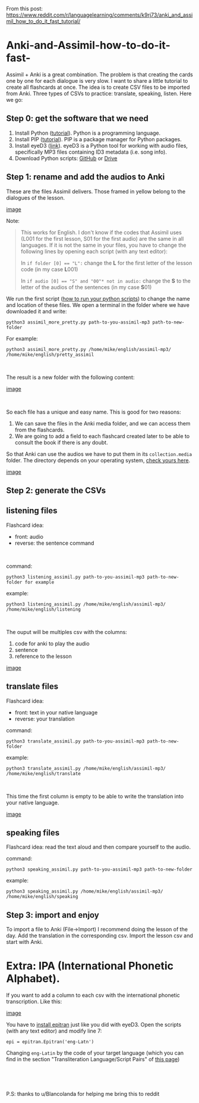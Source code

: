 From this post: https://www.reddit.com/r/languagelearning/comments/k9rj73/anki_and_assimil_how_to_do_it_fast_tutorial/

# Anki-and-Assimil-how-to-do-it-fast-

Assimil + Anki is a great combination. The problem is that creating the cards one by one for each dialogue is very slow. I want to share a little tutorial to create all flashcards at once. The idea is to create CSV files to be imported from Anki. Three types of CSVs to practice: translate, speaking, listen. Here we go:

## Step 0: get the software that we need

1. Install Python ([tutorial](https://realpython.com/installing-python/#how-to-check-your-python-version-on-windows)). Python is a programming language.
2. Install PIP ([tutorial](https://www.w3schools.com/python/python_pip.asp)). PIP is a package manager for Python packages.
3. Install eyeD3 ([link](https://pypi.org/project/eyeD3/)). eyeD3 is a Python tool for working with audio files, specifically MP3 files containing ID3 metadata (i.e. song info).
4. Download Python scripts: [GitHub](https://github.com/faifrio/Anki-and-Assimil-how-to-do-it-fast-) or [Drive](https://drive.google.com/drive/u/1/folders/1JzR8-K-TCTEIQ_ey4j9KYeAszkNKPJ1S)

## Step 1: rename and add the audios to Anki

These are the files Assimil delivers. Those framed in yellow belong to the dialogues of the lesson.

[image](https://i.imgur.com/SAopzZ2.png)

Note:

>This works for English. I don't know if the codes that Assimil uses (L001 for the first lesson, S01 for the first audio) are the same in all languages. If it is not the same in your files, you have to change the following lines by opening each script (with any text editor):  
>  
>In `if folder [0] == "L":` change the **L** for the first letter of the lesson code (in my case **L**001)  
>  
>In `if audio [0] == "S" and "00"* not in audio:`  change the **S** to the letter of the audios of the sentences (in my case **S**01)

We run the first script ([how to run your python scripts](https://realpython.com/run-python-scripts/)) to change the name and location of these files. We open a terminal in the folder where we have downloaded it and write:

`python3 assimil_more_pretty.py path-to-you-assimil-mp3 path-to-new-folder`

For example:

`python3 assimil_more_pretty.py /home/mike/english/assimil-mp3/ /home/mike/english/pretty_assimil`

&#x200B;

The result is a new folder with the following content:

[image](https://i.imgur.com/NZiEjJk.png)

&#x200B;

So each file has a unique and easy name. This is good for two reasons:

1. We can save the files in the Anki media folder, and we can access them from the flashcards.
2. We are going to add a field to each flashcard created later to be able to consult the book if there is any doubt.

So that Anki can use the audios we have to put them in its `collection.media` folder. The directory depends on your operating system, [check yours here](https://superuser.com/a/1480369).

[image](https://i.imgur.com/m0e47gG.png)

## Step 2: generate the CSVs

## listening files

Flashcard idea:

* front: audio
* reverse: the sentence command

&#x200B;

command:

`python3 listening_assimil.py path-to-you-assimil-mp3 path-to-new-folder for example`

example:

`python3 listening_assimil.py /home/mike/english/assimil-mp3/ /home/mike/english/listening`

&#x200B;

The ouput will be multiples csv with the columns:

1. code for anki to play the audio
2. sentence
3. reference to the lesson

[image](https://i.imgur.com/5owQ45e.png)

## translate files

Flashcard idea:

* front: text in your native language
* reverse: your translation

command:

`python3 translate_assimil.py path-to-you-assimil-mp3 path-to-new-folder`

example:

`python3 translate_assimil.py /home/mike/english/assimil-mp3/ /home/mike/english/translate`

&#x200B;

This time the first column is empty to be able to write the translation into your native language.

[image](https://i.imgur.com/LoVnpnm.png)

## speaking files

Flashcard idea: read the text aloud and then compare yourself to the audio.

command:

`python3 speaking_assimil.py path-to-you-assimil-mp3 path-to-new-folder`

example:

`python3 speaking_assimil.py /home/mike/english/assimil-mp3/ /home/mike/english/speaking`

## Step 3: import and enjoy

To import a file to Anki (File→Import) I recommend doing the lesson of the day. Add the translation in the corresponding csv. Import the lesson csv and start with Anki.

# Extra: IPA (International Phonetic Alphabet).

If you want to add a column to each csv with the international phonetic transcription. Like this:

[image](https://i.imgur.com/NKy4siJ.png)

You have to [install epitran](https://pypi.org/project/epitran/) just like you did with eyeD3. Open the scripts (with any text editor) and modify line 7:

`epi = epitran.Epitran('eng-Latn')`

Changing `eng-Latin` by the code of your target language (which you can find in the section "Transliteration Language/Script Pairs" of [this page](https://pypi.org/project/epitran/)) ​ ​

&#x200B;

&#x200B;

P.S: thanks to u/Blancolanda for helping me bring this to reddit
